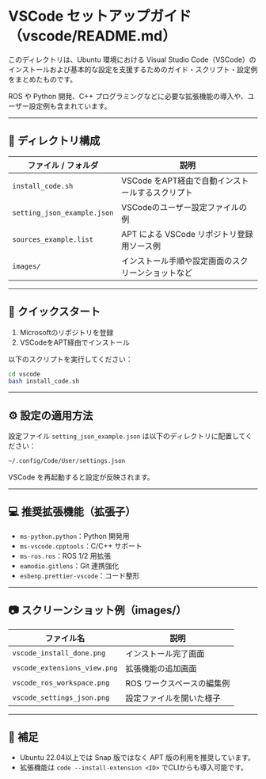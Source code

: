 # VSCode セットアップガイド（vscode/README.md）

このディレクトリは、Ubuntu 環境における Visual Studio Code（VSCode）のインストールおよび基本的な設定を支援するためのガイド・スクリプト・設定例をまとめたものです。

ROS や Python 開発、C++ プログラミングなどに必要な拡張機能の導入や、ユーザー設定例も含まれています。

---

## 📁 ディレクトリ構成

| ファイル / フォルダ | 説明 |
|----------------------|------|
| `install_code.sh` | VSCode をAPT経由で自動インストールするスクリプト |
| `setting_json_example.json` | VSCodeのユーザー設定ファイルの例 |
| `sources_example.list` | APT による VSCode リポジトリ登録用ソース例 |
| `images/` | インストール手順や設定画面のスクリーンショットなど |

---

## 🚀 クイックスタート

1. Microsoftのリポジトリを登録
2. VSCodeをAPT経由でインストール

以下のスクリプトを実行してください：

```bash
cd vscode
bash install_code.sh
```

---

## ⚙️ 設定の適用方法

設定ファイル `setting_json_example.json` は以下のディレクトリに配置してください：

```bash
~/.config/Code/User/settings.json
```

VSCode を再起動すると設定が反映されます。

---

## 💻 推奨拡張機能（拡張子）

- `ms-python.python`：Python 開発用
- `ms-vscode.cpptools`：C/C++ サポート
- `ms-ros.ros`：ROS 1/2 用拡張
- `eamodio.gitlens`：Git 連携強化
- `esbenp.prettier-vscode`：コード整形

---

## 📷 スクリーンショット例（images/）

| ファイル名 | 説明 |
|------------|------|
| `vscode_install_done.png` | インストール完了画面 |
| `vscode_extensions_view.png` | 拡張機能の追加画面 |
| `vscode_ros_workspace.png` | ROS ワークスペースの編集例 |
| `vscode_settings_json.png` | 設定ファイルを開いた様子 |

---

## 📎 補足

- Ubuntu 22.04以上では Snap 版ではなく APT 版の利用を推奨しています。
- 拡張機能は `code --install-extension <ID>` でCLIからも導入可能です。
